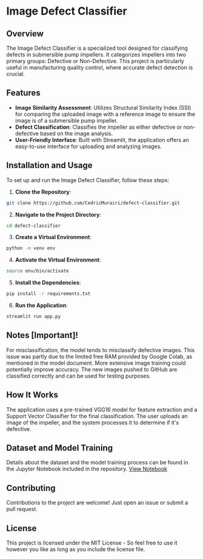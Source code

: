 # Image Defect Classifier

## Overview
The Image Defect Classifier is a specialized tool designed for classifying defects in submersible pump impellers. It categorizes impellers into two primary groups: Defective or Non-Defective. This project is particularly useful in manufacturing quality control, where accurate defect detection is crucial.

## Features
- **Image Similarity Assessment**: Utilizes Structural Similarity Index (SSI) for comparing the uploaded image with a reference image to ensure the image is of a submersible pump impeller.
- **Defect Classification**: Classifies the impeller as either defective or non-defective based on the image analysis.
- **User-Friendly Interface**: Built with Streamlit, the application offers an easy-to-use interface for uploading and analyzing images.

## Installation and Usage
To set up and run the Image Defect Classifier, follow these steps:

1. **Clone the Repository**: 
```bash
git clone https://github.com/CedricMurairi/defect-classifier.git
```
2. **Navigate to the Project Directory**: 
```bash
cd defect-classifier
```
3. **Create a Virtual Environment**: 
```bash
python -m venv env
```
4. **Activate the Virtual Environment**: 
```bash
source env/bin/activate
```
5. **Install the Dependencies**: 
```bash
pip install -r requirements.txt
```

6. **Run the Application**: 
```bash
streamlit run app.py
```

## Notes [Important]!

For misclassification, the model tends to misclassify defective images. This issue was partly due to the limited free RAM provided by Google Colab, as mentioned in the model document. More extensive image training could potentially improve accuracy. The new images pushed to GitHub are classified correctly and can be used for testing purposes.



## How It Works
The application uses a pre-trained VGG16 model for feature extraction and a Support Vector Classifier for the final classification. The user uploads an image of the impeller, and the system processes it to determine if it's defective.

## Dataset and Model Training
Details about the dataset and the model training process can be found in the Jupyter Notebook included in the repository.
[View Notebook](https://github.com/CedricMurairi/defect-classifier/blob/master/ManufacturingData.ipynb "Manufacturing Data Notebook")

## Contributing
Contributions to the project are welcome! Just open an issue or submit a pull request.

## License
This project is licensed under the MIT License - So feel free to use it however you like as long as you include the license file.
